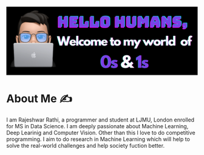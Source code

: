 <!--
**rajrathi/rajrathi** is a ✨ _special_ ✨ repository because its `README.md` (this file) appears on your GitHub profile.

Here are some ideas to get you started:

- 🔭 I’m currently working on ...
- 🌱 I’m currently learning ...
- 👯 I’m looking to collaborate on ...
- 🤔 I’m looking for help with ...
- 💬 Ask me about ...
- 📫 How to reach me: ...
- 😄 Pronouns: ...
- ⚡ Fun fact: ...
-->
![](https://github.com/rajrathi/rajrathi/blob/main/banner.png)

# About Me :writing_hand:

I am Rajeshwar Rathi, a programmer and student at LJMU, London enrolled for MS in Data Science. I am deeply passionate about Machine Learning, Deep Learinig and Computer Vision. Other than this I love to do competitive programming. I aim to do research in Machine Learning which will help to solve the real-world challenges and help society fuction better.
